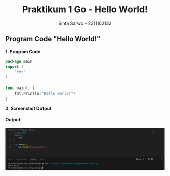 # <h1 align="center">Praktikum 1 Go - Hello World!</h1>
<p align="center">Sinta Sarwo - 2311102132</p>

## Program Code "Hello World!"

**1. Program Code**
```go
package main
import (
	"fmt"
)

func main() {
	fmt.Println("Hello world!")
}
```

**2. Screenshot Output**

#### Output:
![Screenshot Output Unguided 2](Output-Golang-1_Sinta.png)

